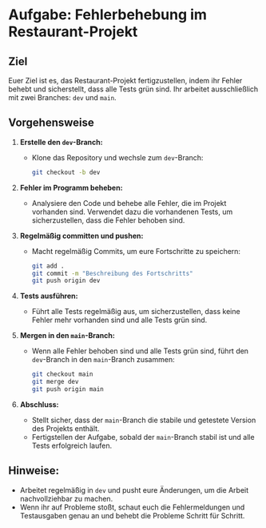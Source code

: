 # Aufgabe: Fehlerbehebung im Restaurant-Projekt

## Ziel
Euer Ziel ist es, das Restaurant-Projekt fertigzustellen, indem ihr Fehler behebt und sicherstellt, dass alle Tests grün sind. Ihr arbeitet ausschließlich mit zwei Branches: `dev` und `main`.

## Vorgehensweise

1. **Erstelle den `dev`-Branch:**
   - Klone das Repository und wechsle zum `dev`-Branch:
     ```bash
     git checkout -b dev
     ```

2. **Fehler im Programm beheben:**
   - Analysiere den Code und behebe alle Fehler, die im Projekt vorhanden sind. Verwendet dazu die vorhandenen Tests, um sicherzustellen, dass die Fehler behoben sind.

3. **Regelmäßig committen und pushen:**
   - Macht regelmäßig Commits, um eure Fortschritte zu speichern:
     ```bash
     git add .
     git commit -m "Beschreibung des Fortschritts"
     git push origin dev
     ```

4. **Tests ausführen:**
   - Führt alle Tests regelmäßig aus, um sicherzustellen, dass keine Fehler mehr vorhanden sind und alle Tests grün sind.

5. **Mergen in den `main`-Branch:**
   - Wenn alle Fehler behoben sind und alle Tests grün sind, führt den `dev`-Branch in den `main`-Branch zusammen:
     ```bash
     git checkout main
     git merge dev
     git push origin main
     ```

6. **Abschluss:**
   - Stellt sicher, dass der `main`-Branch die stabile und getestete Version des Projekts enthält.
   - Fertigstellen der Aufgabe, sobald der `main`-Branch stabil ist und alle Tests erfolgreich laufen.

## Hinweise:
- Arbeitet regelmäßig in `dev` und pusht eure Änderungen, um die Arbeit nachvollziehbar zu machen.
- Wenn ihr auf Probleme stoßt, schaut euch die Fehlermeldungen und Testausgaben genau an und behebt die Probleme Schritt für Schritt.
